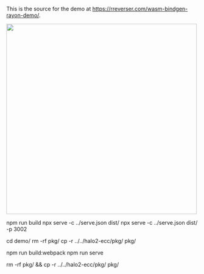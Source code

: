 This is the source for the demo at https://rreverser.com/wasm-bindgen-rayon-demo/.

<img src="https://user-images.githubusercontent.com/557590/113038444-7177eb00-918e-11eb-855b-300a582696e9.gif" width="500" />

npm run build
npx serve -c ../serve.json dist/
npx serve -c ../serve.json dist/ -p 3002

cd demo/
rm -rf pkg/
cp -r ../../halo2-ecc/pkg/ pkg/

npm run build:webpack
npm run serve

rm -rf pkg/ && cp -r ../../halo2-ecc/pkg/ pkg/

